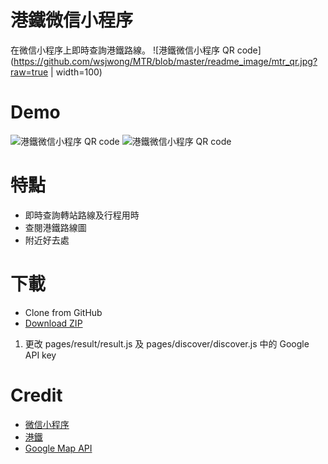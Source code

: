 # 港鐵微信小程序	  
在微信小程序上即時查詢港鐵路線。
![港鐵微信小程序 QR code](https://github.com/wsjwong/MTR/blob/master/readme_image/mtr_qr.jpg?raw=true | width=100)

# Demo
![港鐵微信小程序 QR code](https://github.com/wsjwong/MTR/blob/master/readme_image/trip.png?raw=true)
![港鐵微信小程序 QR code](https://github.com/wsjwong/MTR/blob/master/readme_image/discover.png?raw=true)

# 特點
* 即時查詢轉站路線及行程用時
* 查閱港鐵路線圖
* 附近好去處

# 下載
* Clone from GitHub
* <a href="https://github.com/wsjwong/MTR/archive/gh-pages.zip" target="_blank">Download ZIP</a>

1. 更改 pages/result/result.js 及 pages/discover/discover.js 中的 Google API key

# Credit
* <a href="https://developers.weixin.qq.com/miniprogram/dev/index.html" target="_blank">微信小程序</a>
* <a href="http://www.mtr.com.hk/ch/customer/main/index.html" target="_blank">港鐵</a>
* <a href="https://cloud.google.com/maps-platform/" target="_blank">Google Map API</a>
